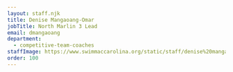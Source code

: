 ```yaml
---
layout: staff.njk
title: Denise Mangaoang-Omar
jobTitle: North Marlin 3 Lead
email: dmangaoang
department:
  - competitive-team-coaches
staffImage: https://www.swimmaccarolina.org/static/staff/denise%20mangaoang-omar.jpg
order: 100
---
```

